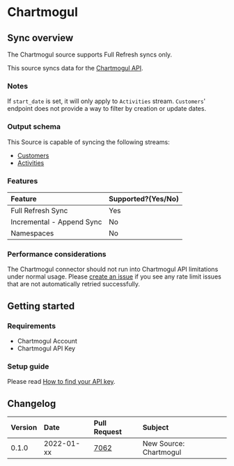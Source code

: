 # Chartmogul

## Sync overview

The Chartmogul source supports Full Refresh syncs only.

This source syncs data for the [Chartmogul API](https://dev.chartmogul.com/reference/).

### Notes

If `start_date` is set, it will only apply to `Activities` stream. `Customers`' endpoint does not provide a way to filter by creation or update dates.

### Output schema

This Source is capable of syncing the following streams:

* [Customers](https://dev.chartmogul.com/reference/list-customers)
* [Activities](https://dev.chartmogul.com/reference/list-activities)

### Features

| Feature | Supported?\(Yes/No\)
| :--- | :--- |
| Full Refresh Sync | Yes |
| Incremental - Append Sync | No |
| Namespaces | No |

### Performance considerations

The Chartmogul connector should not run into Chartmogul API limitations under normal usage. Please [create an issue](https://github.com/airbytehq/airbyte/issues) if you see any rate limit issues that are not automatically retried successfully.

## Getting started

### Requirements

* Chartmogul Account
* Chartmogul API Key

### Setup guide

Please read [How to find your API key](https://dev.chartmogul.com/docs/authentication).

## Changelog

| Version | Date | Pull Request | Subject |
| :--- | :--- | :--- | :--- |
| 0.1.0 | 2022-01-xx | [7062](https://github.com/airbytehq/airbyte/pull/xxxx) | New Source: Chartmogul |

